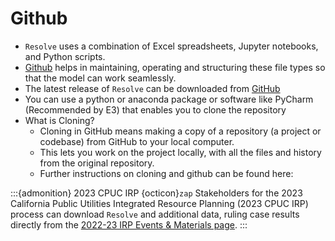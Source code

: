 # Github

- `Resolve` uses a combination of Excel spreadsheets, Jupyter notebooks, and Python scripts. 
- [Github](https://github.com) helps in maintaining, operating and structuring these file types so that the model can work 
seamlessly.
- The latest release of `Resolve` can be downloaded from [GitHub](https://github.com/e3-/resolve/releases/latest)
- You can use a python or anaconda package or software like PyCharm (Recommended by E3) that enables you to clone the repository
- What is Cloning?
  - Cloning in GitHub means making a copy of a repository (a project or codebase) from GitHub to your local computer. 
  - This lets you work on the project locally, with all the files and history from the original repository.
  - Further instructions on cloning and github can be found here:


:::{admonition} 2023 CPUC IRP {octicon}`zap`
Stakeholders for the 2023 California Public Utilities Integrated Resource Planning (2023 CPUC IRP) process can download 
`Resolve` and additional data, ruling case results directly from the [2022-23 IRP Events & Materials page](https://www.cpuc.ca.gov/industries-and-topics/electrical-energy/electric-power-procurement/long-term-procurement-planning/2022-irp-cycle-events-and-materials).
:::

